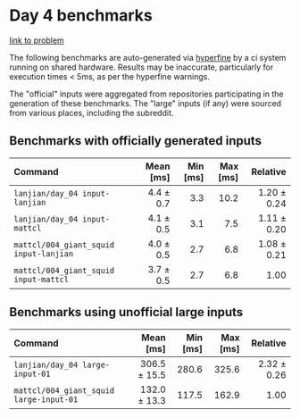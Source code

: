# Day 4 benchmarks

[link to problem](http://adventofcode.com/2021/day/4)

The following benchmarks are auto-generated via [hyperfine](https://github.com/sharkdp/hyperfine) by a ci system running on shared hardware. Results may be inaccurate, particularly for execution times < 5ms, as per the hyperfine warnings.

The "official" inputs were aggregated from repositories participating in the generation of these benchmarks. The "large" inputs (if any) were sourced from various places, including the subreddit.

## Benchmarks with officially generated inputs
| Command | Mean [ms] | Min [ms] | Max [ms] | Relative |
|:---|---:|---:|---:|---:|
| `lanjian/day_04 input-lanjian` | 4.4 ± 0.7 | 3.3 | 10.2 | 1.20 ± 0.24 |
| `lanjian/day_04 input-mattcl` | 4.1 ± 0.5 | 3.1 | 7.5 | 1.11 ± 0.20 |
| `mattcl/004_giant_squid input-lanjian` | 4.0 ± 0.5 | 2.7 | 6.8 | 1.08 ± 0.21 |
| `mattcl/004_giant_squid input-mattcl` | 3.7 ± 0.5 | 2.7 | 6.8 | 1.00 |
## Benchmarks using unofficial large inputs
| Command | Mean [ms] | Min [ms] | Max [ms] | Relative |
|:---|---:|---:|---:|---:|
| `lanjian/day_04 large-input-01` | 306.5 ± 15.5 | 280.6 | 325.6 | 2.32 ± 0.26 |
| `mattcl/004_giant_squid large-input-01` | 132.0 ± 13.3 | 117.5 | 162.9 | 1.00 |

